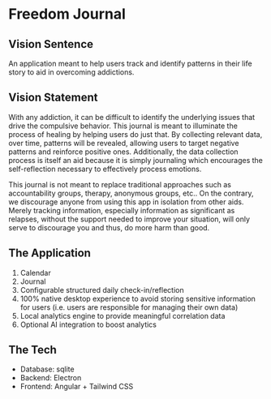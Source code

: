 # Freedom Journal

## Vision Sentence 

An application meant to help users track and identify patterns in their life story to aid in overcoming addictions. 

## Vision Statement 

With any addiction, it can be difficult to identify the underlying issues that drive the compulsive behavior. This journal is meant to illuminate the process of healing by helping users do just that. By collecting relevant data, over time, patterns will be revealed, allowing users to target negative patterns and reinforce positive ones. Additionally, the data collection process is itself an aid because it is simply journaling which encourages the self-reflection necessary to effectively process emotions. 

This journal is not meant to replace traditional approaches such as accountability groups, therapy, anonymous groups, etc.. On the contrary, we discourage anyone from using this app in isolation from other aids. Merely tracking information, especially information as significant as relapses, without the support needed to improve your situation, will only serve to discourage you and thus, do more harm than good. 

## The Application 

1. Calendar 
2. Journal 
3. Configurable structured daily check-in/reflection 
4. 100% native desktop experience to avoid storing sensitive information for users (i.e. users are responsible for managing their own data)
6. Local analytics engine to provide meaningful correlation data
5. Optional AI integration to boost analytics  
    

## The Tech 

* Database: sqlite 
* Backend: Electron
* Frontend: Angular + Tailwind CSS